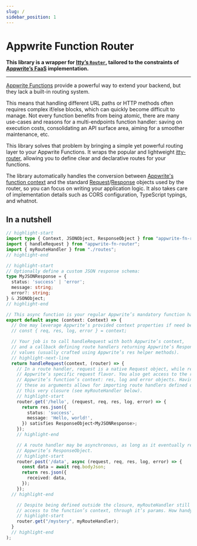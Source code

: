 ```yaml
---
slug: /
sidebar_position: 1
---
```


# Appwrite Function Router

**This library is a wrapper for [Itty’s `Router`](https://itty.dev/itty-router/concepts), tailored to the constraints of [Appwrite’s FaaS](https://appwrite.io/docs/products/functions/develop) implementation.**

---

[Appwrite Functions](https://appwrite.io/products/functions) provide a powerful way to extend your backend, but they lack a built-in routing system.

This means that handling different URL paths or HTTP methods often requires complex if/else blocks, which can quickly become difficult to manage. Not every function benefits from being atomic, there are many use-cases and reasons for a multi-endpoints function handler: saving on execution costs, consolidating an API surface area, aiming for a smoother maintenance, etc.

This library solves that problem by bringing a simple yet powerful routing layer to your Appwrite Functions. It wraps the popular and lightweight [itty-router](https://itty.dev/itty-router/), allowing you to define clear and declarative routes for your functions.

The library automatically handles the conversion between [Appwrite's function context](https://appwrite.io/docs/products/functions/develop#context-object) and the standard [Request](https://developer.mozilla.org/en-US/docs/Web/API/Request/Request)/[Response](https://developer.mozilla.org/en-US/docs/Web/API/Response) objects used by the router, so you can focus on writing your application logic. It also takes care of implementation details such as CORS configuration, TypeScript typings, and whatnot.

## In a nutshell

```ts
// highlight-start
import type { Context, JSONObject, ResponseObject } from "appwrite-fn-router"
import { handleRequest } from "appwrite-fn-router";
import { myRouteHandler } from "./routes";
// highlight-end

// highlight-start
// Optionally define a custom JSON response schema:
type MyJSONResponse = {
  status: 'success' | 'error';
  message: string;
  error?: string;
} & JSONObject;
// highlight-end

// This async function is your regular Appwrite’s mandatory function handler:
export default async (context: Context) => {
  // One may leverage Appwrite’s provided context properties if need be:
  // const { req, res, log, error } = context;

  // Your job is to call handleRequest with both Appwrite’s context,
  // and a callback defining route handlers returning Appwrite’s ResponseObject
  // values (usually crafted using Appwrite’s res helper methods).
  // highlight-next-line
  return handleRequest(context, (router) => {
    // In a route handler, request is a native Request object, while req is the
    // Appwrite’s specific request flavor. You also get access to the rest of
    // Appwrite’s function’s context: res, log and error objects. Having all of
    // these as arguments allows for importing route handlers defined outside
    // this very closure (see myRouteHandler below).
    // highlight-start
    router.get('/hello', (request, req, res, log, error) => {
      return res.json({
        status: 'success',
        message: 'Hello, world!',
      }) satisfies ResponseObject<MyJSONResponse>;
    });
    // highlight-end

    // A route handler may be asynchronous, as long as it eventually returns an
    // Appwrite’s ResponseObject.
    // highlight-start
    router.post('/data', async (request, req, res, log, error) => {
      const data = await req.bodyJson;
      return res.json({
        received: data,
      });
    });
  // highlight-end

    // Despite being defined outside the closure, myRouteHandler still has
    // access to the function’s context, through it’s params. How handy!
    // highlight-start
    router.get("/mystery", myRouteHandler);
  }
  // highlight-end
);
```
